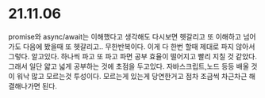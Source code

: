 # 21.11.06

promise와 async/await는 이해했다고 생각해도 다시보면 헷갈리고 또 이해하고 넘어가도 다음에 봤을때 또 헷갈리고..
무한반복이다.
이게 다 한번 할때 제대로 파지 않아서 그렇다.
알고있다.
하나씩 파고 또 파고 파면 공부 효율이 떨어지고 빨리 지칠 것 같았다.
그래서 일단 얇고 넓게 공부하는 것에 초점을 두고있다.
자바스크립트,노드 등등 배울 것이 워낙 많고 모르는것 투성이다.
모르는게 있는게 당연한거고 점차 조금씩 차근차근 해결해나가면 된다.
